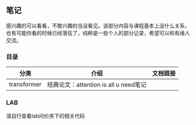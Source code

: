 ## 笔记

感兴趣的可以看看，不敢兴趣的当没看见。该部分内容与课程基本上没什么关系，也有可能你看的时候已经落伍了，纯粹是一些个人的部分记录，希望可以和有缘人交流。

### 目录

| 分类          | 介绍                             | 文档链接                  | 
|-------------|--------------------------------|-----------------------|
| transformer | 经典论文：attention is all u need笔记 | |         

### LAB

请自行查看lab问价夹下的相关代码

  